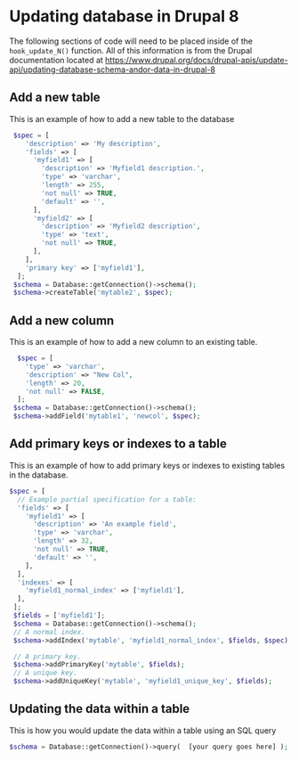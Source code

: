 ﻿# Updating database in Drupal 8
The following sections of code will need to be placed inside of the `hook_update_N()` function. All of this information is from the Drupal documentation located at https://www.drupal.org/docs/drupal-apis/update-api/updating-database-schema-andor-data-in-drupal-8

## Add a new table
This is an example of how to add a new table to the database
```php
 $spec = [
    'description' => 'My description',
    'fields' => [
      'myfield1' => [
        'description' => 'Myfield1 description.',
        'type' => 'varchar',
        'length' => 255,
        'not null' => TRUE,
        'default' => '',
      ],
      'myfield2' => [
        'description' => 'Myfield2 description',
        'type' => 'text',
        'not null' => TRUE,
      ],
    ],
    'primary key' => ['myfield1'],
  ]; 
 $schema = Database::getConnection()->schema();
 $schema->createTable('mytable2', $spec);
```
## Add a new column
This is an example of how to add a new column to an existing table.
```php
  $spec = [
    'type' => 'varchar',
    'description' => "New Col",
    'length' => 20,
    'not null' => FALSE,
  ]; 
 $schema = Database::getConnection()->schema();
 $schema->addField('mytable1', 'newcol', $spec);
```
## Add primary keys or indexes to a table
This is an example of how to add primary keys or indexes to existing tables in the database.
```php
$spec = [
  // Example partial specification for a table:
  'fields' => [
    'myfield1' => [
      'description' => 'An example field',
      'type' => 'varchar',
      'length' => 32,
      'not null' => TRUE,
      'default' => '',
    ],
  ],
  'indexes' => [
    'myfield1_normal_index' => ['myfield1'],
  ],
 ];
 $fields = ['myfield1'];
 $schema = Database::getConnection()->schema();
 // A normal index.
 $schema->addIndex('mytable', 'myfield1_normal_index', $fields, $spec);

 // A primary key.
 $schema->addPrimaryKey('mytable', $fields);
 // A unique key.
 $schema->addUniqueKey('mytable', 'myfield1_unique_key', $fields);
```

## Updating the data within a table
This is how you would update the data within a table using an SQL query
```php
$schema = Database::getConnection()->query(  [your query goes here] );
```
